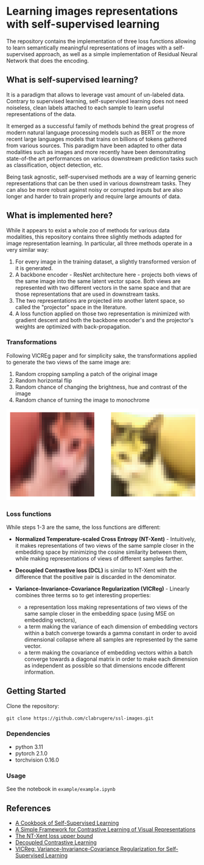 # Learning images representations with self-supervised learning

The repository contains the implementation of three loss functions allowing to learn semantically meaningful representations of images with a self-supervised approach, as well as a simple implementation of Residual Neural Network that does the encoding.

## What is self-supervised learning? <a name = "what_is_self_supervised_learning"></a>

It is a paradigm that allows to leverage vast amount of un-labeled data. Contrary to supervised learning, self-supervised learning does not need noiseless, clean labels attached to each sample to learn useful representations of the data.

It emerged as a successful family of methods behind the great progress of modern natural language processing models such as BERT or the more recent large languages models that trains on billions of tokens gathered from various sources. This paradigm have been adapted to other data modalities such as images and more recently have been demonstrating state-of-the art performances on various downstream prediction tasks such as classification, object detection, etc.

Being task agnostic, self-supervised methods are a way of learning generic representations that can be then used in various downstream tasks. They can also be more robust against noisy or corrupted inputs but are also longer and harder to train properly and require large amounts of data.

## What is implemented here? <a name = "what_is_implemented_here"></a>

While it appears to exist a whole zoo of methods for various data modalities, this repository contains three slightly methods adapted for image representation learning. In particular, all three methods operate in a very similar way:

1. For every image in the training dataset, a slightly transformed version of it is generated.
2. A backbone encoder - ResNet architecture here - projects both views of the same image into the same latent vector space. Both views are represented with two different vectors in the same space and that are those representations that are used in downstream tasks.
3. The two representations are projected into another latent space, so called the "projector" space in the literature.
4. A loss function applied on those two representation is minimized with gradient descent and both the backbone encoder's and the projector's weights are optimized with back-propagation.

### Transformations

Following VICREg paper and for simplicity sake, the transformations applied to generate the two views of the same image are:

1. Random cropping sampling a patch of the original image
2. Random horizontal flip
3. Random chance of changing the brightness, hue and contrast of the image
4. Random chance of turning the image to monochrome

<p align="center"><img src="resources/transformation-example.png"/></p>

### Loss functions

While steps 1-3 are the same, the loss functions are different:

- **Normalized Temperature-scaled Cross Entropy (NT-Xent)** - Intuitively, it makes representations of two views of the same sample closer in the embedding space by minimizing the cosine similarity between them, while making representations of views of different samples farther.

- **Decoupled Contrastive loss (DCL)** is similar to NT-Xent with the difference that the positive pair is discarded in the denominator.

- **Variance-Invariance-Covariance Regularization (VICReg)** - Linearly combines three terms so to get interesting properties:
  - a representation loss making representations of two views of the same sample closer in the embedding space (using MSE on embedding vectors),
  - a term making the variance of each dimension of embedding vectors within a batch converge towards a gamma constant in order to avoid dimensional collapse where all samples are represented by the same vector.
  - a term making the covariance of embedding vectors within a batch converge towards a diagonal matrix in order to make each dimension as independent as possible so that dimensions encode different information.


## Getting Started <a name = "getting_started"></a>

Clone the repository:

`git clone https://github.com/clabrugere/ssl-images.git`

### Dependencies

- python 3.11
- pytorch 2.1.0
- torchvision 0.16.0

### Usage

See the notebook in `example/example.ipynb`

## References <a name = "references"></a>

- [A Cookbook of Self-Supervised Learning](https://arxiv.org/abs/2304.12210)
- [A Simple Framework for Contrastive Learning of Visual Representations](https://arxiv.org/abs/2002.05709)
- [The NT-Xent loss upper bound](https://arxiv.org/abs/2205.03169v1)
- [Decoupled Contrastive Learning](https://arxiv.org/abs/2110.06848)
- [VICReg: Variance-Invariance-Covariance Regularization for Self-Supervised Learning](https://arxiv.org/abs/2105.04906)
